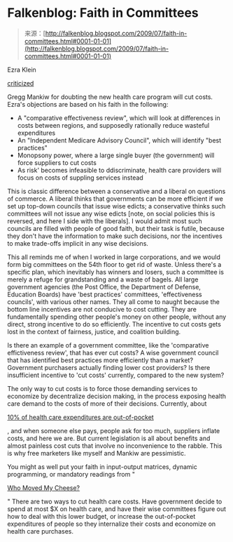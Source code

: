 <!--yml
category: 未分类
date: 2024-05-12 21:53:51
-->

# Falkenblog: Faith in Committees

> 来源：[http://falkenblog.blogspot.com/2009/07/faith-in-committees.html#0001-01-01](http://falkenblog.blogspot.com/2009/07/faith-in-committees.html#0001-01-01)

Ezra Klein

[criticized](http://voices.washingtonpost.com/ezra-klein/2009/07/the_unbearable_lightness_of_gr.html)

Gregg Mankiw for doubting the new health care program will cut costs. Ezra's objections are based on his faith in the following:

*   A "comparative effectiveness review", which will look at differences in costs between regions, and supposedly rationally reduce wasteful expenditures
*   An "Independent Medicare Advisory Council", which will identify "best practices"
*   Monopsony power, where a large single buyer (the government) will force suppliers to cut costs
*   As risk' becomes infeasible to ddiscriminate, health care providers will focus on costs of suppling services instead

This is classic difference between a conservative and a liberal on questions of commerce. A liberal thinks that governments can be more efficient if we set up top-down councils that issue wise edicts; a conservative thinks such committees will not issue any wise edicts [note, on social policies this is reversed, and here I side with the liberals]. I would admit most such councils are filled with people of good faith, but their task is futile, because they don't have the information to make such decisions, nor the incentives to make trade-offs implicit in any wise decisions.

This all reminds me of when I worked in large corporations, and we would form big committees on the 54th floor to get rid of waste. Unless there's a specific plan, which inevitably has winners and losers, such a committee is merely a refuge for grandstanding and a waste of bagels. All large government agencies (the Post Office, the Department of Defense, Education Boards) have 'best practices' committees, 'effectiveness councils', with various other names. They all come to naught because the bottom line incentives are not conducive to cost cutting. They are fundamentally spending other people's money on other people, without any direct, strong incentive to do so efficiently. The incentive to cut costs gets lost in the context of fairness, justice, and coalition building.

Is there an example of a government committee, like the 'comparative effictiveness review', that has ever cut costs? A wise government council that has identified best practices more efficiently than a market? Government purchasers actually finding lower cost providers? Is there insufficient incentive to 'cut costs' currently, compared to the new system?

The only way to cut costs is to force those demanding services to economize by decentralize decision making, in the process exposing health care demand to the costs of more of their decisions. Currently, about

[10% of health care expenditures are out-of-pocket](http://econlog.econlib.org/archives/2009/06/marcus_welby_wa.html)

, and when someone else pays, people ask for too much, suppliers inflate costs, and here we are. But current legislation is all about benefits and almost painless cost cuts that involve no inconvenience to the rabble. This is why free marketers like myself and Mankiw are pessimistic.

You might as well put your faith in input-output matrices, dynamic programming, or mandatory readings from "

[Who Moved My Cheese?](http://www.whomovedmycheese.com/)

" There are two ways to cut health care costs. Have government decide to spend at most $X on health care, and have their wise committees figure out how to deal with this lower budget, or increase the out-of-pocket expenditures of people so they internalize their costs and economize on health care purchases.